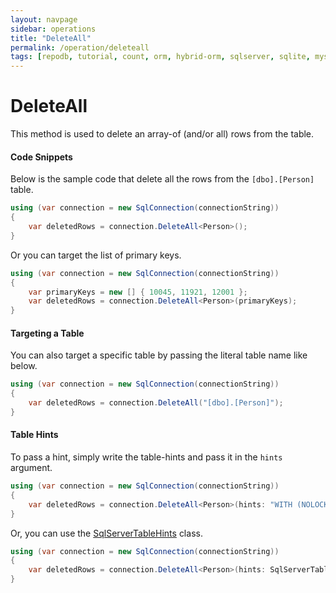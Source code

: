 ```yaml
---
layout: navpage
sidebar: operations
title: "DeleteAll"
permalink: /operation/deleteall
tags: [repodb, tutorial, count, orm, hybrid-orm, sqlserver, sqlite, mysql, postgresql]
---
```


# DeleteAll

This method is used to delete an array-of (and/or all) rows from the table.

#### Code Snippets

Below is the sample code that delete all the rows from the `[dbo].[Person]` table.

```csharp
using (var connection = new SqlConnection(connectionString))
{
	var deletedRows = connection.DeleteAll<Person>();
}
```

Or you can target the list of primary keys.

```csharp
using (var connection = new SqlConnection(connectionString))
{
	var primaryKeys = new [] { 10045, 11921, 12001 }; 
	var deletedRows = connection.DeleteAll<Person>(primaryKeys);
}
```

#### Targeting a Table

You can also target a specific table by passing the literal table name like below.

```csharp
using (var connection = new SqlConnection(connectionString))
{
	var deletedRows = connection.DeleteAll("[dbo].[Person]");
}
```

#### Table Hints

To pass a hint, simply write the table-hints and pass it in the `hints` argument.

```csharp
using (var connection = new SqlConnection(connectionString))
{
	var deletedRows = connection.DeleteAll<Person>(hints: "WITH (NOLOCK)");
}
```

Or, you can use the [SqlServerTableHints](/class/sqlservertablehints) class.

```csharp
using (var connection = new SqlConnection(connectionString))
{
	var deletedRows = connection.DeleteAll<Person>(hints: SqlServerTableHints.TabLock);
}
```
